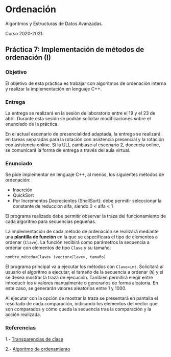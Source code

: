 # Ordenación
Algoritmos y Estructuras de Datos Avanzadas.

Curso 2020-2021.

## Práctica 7: Implementación de métodos de ordenación (I)
### Objetivo 
El objetivo de esta práctica es trabajar con algoritmos de ordenación interna y realizar la implementación en lenguaje C++.


### Entrega
La entrega se realizará en la sesión de laboratorio entre el 19 y el 23 de abril. Durante esta sesión se podrán solicitar modificaciones sobre el enunciado de la práctica.

En el actual escenario de presencialidad adaptada, la entrega se realizará en tareas
separadas para la rotación con asistencia presencial y la rotación con asistencia online. Si la ULL cambiase al escenario 2, docencia online, se comunicará la forma de entrega a través del aula virtual.


### Enunciado
Se pide implementar en lenguaje C++, al menos, los siguientes métodos de ordenación:
* Inserción
* QuickSort
* Por Incrementos Decrecientes (ShellSort): debe permitir seleccionar la constante de reducción alfa, siendo 0 < alfa < 1

El programa realizado debe permitir observar la traza del funcionamiento de cada algoritmo para secuencias pequeñas.

La implementación de cada método de ordenación se realizará mediante una **plantilla de función** en la que se especificará el tipo de elementos a ordenar (``Clave``). La función recibirá como parámetros la secuencia a ordenar con elementos de tipo ``Clave`` y su tamaño:
``` 
nombre_método<Clave> (vector<Clave>, tamaño) 
```

El programa principal va a ejecutar los métodos con ``Clave=int``. Solicitará al usuario el algoritmo a ejecutar, el tamaño de la secuencia a ordenar (``N``) y si se desea mostrar la traza de ejecución. También permitirá elegir entre introducir los ``N`` valores manualmente o generarlos de forma aleatoria. En este caso, se generarán valores aleatorios entre 1 y 1000.

Al ejecutar con la opción de mostrar la traza se presentará en pantalla el resultado de cada comparación, indicando los elementos del vector que son comparados y cómo queda la secuencia tras la comparación y la acción realizada.

### Referencias
1.- [Transparencias de clase](https://campusingenieriaytecnologia.ull.es/pluginfile.php/334715/mod_resource/content/15/Tema3_Ordenacion.pdf)

2.- [Algoritmo de ordenamiento](https://es.wikipedia.org/wiki/Algoritmo_de_ordenamiento)
